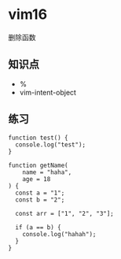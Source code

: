 # vim16

删除函数

## 知识点
- % 
- vim-intent-object

## 练习
```
function test() {
  console.log("test");
}

function getName(
	name = "haha", 
	age = 18
) {
  const a = "1";
  const b = "2";

  const arr = ["1", "2", "3"];

  if (a == b) {
    console.log("hahah");
  }
}

```